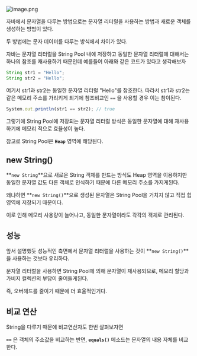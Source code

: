 ![image.png](https://prod-files-secure.s3.us-west-2.amazonaws.com/db74ba2d-24e4-4d4b-ae5c-07d99cd33ca1/ed947f6d-bc7e-49f6-9364-af8ceea80f04/image.png)

자바에서 문자열을 다루는 방법으로는 문자열 리터럴을 사용하는 방법과 새로운 객체를 생성하는 방법이 있다.

두 방법에는 문자 데이터를 다루는 방식에서 차이가 있다.

자바는 문자열 리터럴을 String Pool 내에 저장하고 동일한 문자열 리터럴에 대해서는 하나의 참조를 재사용하기 때문인데 예를들어 아래와 같은 코드가 있다고 생각해보자

```jsx
String str1 = "Hello";
String str2 = "Hello";
```

여기서 str1과 str2는 동일한 문자열 리터럴 "Hello"를 참조한다. 따라서 str1과 str2는 같은 메모리 주소를 가리키게 되기에 참조비교인 `==` 을 사용할 경우 이는 참이된다.

```jsx
System.out.println(str1 == str2); // true
```

그렇기에 String Pool에 저장되는 문자열 리터럴 방식은 동일한 문자열에 대해 재사용하기에 메모리 적으로 효율성이 높다.

참고로 String Pool은 **`Heap`** 영역에 해당된다.

## new String()

**`new String`**으로 새로운 String 객체를 만드는 방식도 Heap 영역을 이용하지만 동일한 문자열 값도 다른 객체로 인식하기 때문에 다른 메모리 주소를 가지게된다.

왜냐하면 **`new String()`**으로 생성된 문자열은 String Pool을 거치지 않고 직접 힙 영역에 저장되기 때문이다.

이로 인해 메모리 사용량이 늘어나고, 동일한 문자열이라도 각각의 객체로 관리된다.

## 성능

앞서 설명했듯 성능적인 측면에서 문자열 리터럴을 사용하는 것이 **`new String()`**을 사용하는 것보다 유리하다.

문자열 리터럴을 사용하면 String Pool에 의해 문자열이 재사용되므로, 메모리 할당과 가비지 컬렉션의 부담이 줄어들게된다.

즉, 오버헤드를 줄이기 때문에 더 효율적인거다.

## 비교 연산

String을 다루기 때문에 비교연산자도 한번 살펴보자면

**`==`** 은 객체의 주소값을 비교하는 반면, **`equals()`** 메소드는 문자열의 내용 자체를 비교한다.